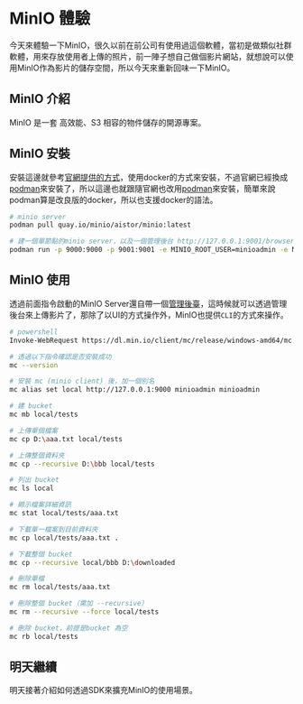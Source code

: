 # MinIO 體驗

今天來體驗一下MinIO，很久以前在前公司有使用過這個軟體，當初是做類似社群軟體，用來存放使用者上傳的照片，前一陣子想自己做個影片網站，就想說可以使用MinIO作為影片的儲存空間，所以今天來重新回味一下MinIO。

## MinIO 介紹

MinIO 是一套 高效能、S3 相容的物件儲存的開源專案。

## MinIO 安裝

安裝這邊就參考[官網提供的方式](https://docs.min.io/enterprise/aistor-object-store/installation/container/install/?_gl=1*72kgoo*_gcl_au*MTQ0NjY1MDM2Mi4xNzU4MDM0MjI3*_ga*ODAzNDYzMDEuMTc1ODAzNDIyMw..*_ga_SY0M3KFH50*czE3NTgwMzQyMjIkbzEkZzEkdDE3NTgwMzQ4MzEkajU5JGwwJGg3NDA1NjgwMw..&tab=download-image-docker)，使用docker的方式來安裝，不過官網已經換成[podman](https://podman.io/docs/installation)來安裝了，所以這邊也就跟隨官網也改用[podman](https://podman.io/docs/installation)來安裝，簡單來說podman算是改良版的docker，所以也支援docker的語法。

```sh
# minio server
podman pull quay.io/minio/aistor/minio:latest

# 建一個單節點的minio server，以及一個管理後台 http://127.0.0.1:9001/browser
podman run -p 9000:9000 -p 9001:9001 -e MINIO_ROOT_USER=minioadmin -e MINIO_ROOT_PASSWORD=minioadmin -v D:/minio/data:/data --name minio quay.io/minio/minio:latest server /data --console-address ":9001"
```

## MinIO 使用

透過前面指令啟動的MinIO Server還自帶一個[管理後臺](http://127.0.0.1:9001/browser)，這時候就可以透過管理後台來上傳影片了，那除了以UI的方式操作外，MinIO也提供`CLI`的方式來操作。

```sh
# powershell
Invoke-WebRequest https://dl.min.io/client/mc/release/windows-amd64/mc.exe -OutFile "C:\Windows\System32\mc.exe"

# 透過以下指令確認是否安裝成功
mc --version

# 安裝 mc (minio client) 後，加一個別名
mc alias set local http://127.0.0.1:9000 minioadmin minioadmin

# 建 bucket
mc mb local/tests

# 上傳單個檔案
mc cp D:\aaa.txt local/tests

# 上傳整個資料夾
mc cp --recursive D:\bbb local/tests

# 列出 bucket
mc ls local

# 顯示檔案詳細資訊
mc stat local/tests/aaa.txt

# 下載單一檔案到目前資料夾
mc cp local/tests/aaa.txt .

# 下載整個 bucket
mc cp --recursive local/bbb D:\downloaded

# 刪除單檔
mc rm local/tests/aaa.txt

# 刪除整個 bucket（需加 --recursive）
mc rm --recursive --force local/tests

# 刪除 bucket，前提是bucket 為空
mc rb local/tests
```

## 明天繼續

明天接著介紹如何透過SDK來擴充MinIO的使用場景。
